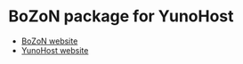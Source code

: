 # BoZoN package for YunoHost

* [BoZoN website](http://bozon.pw)
* [YunoHost website](https://yunohost.org/)
